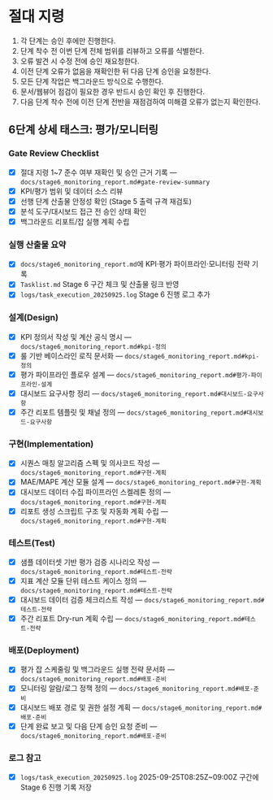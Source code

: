 # 절대 지령
1. 각 단계는 승인 후에만 진행한다.
2. 단계 착수 전 이번 단계 전체 범위를 리뷰하고 오류를 식별한다.
3. 오류 발견 시 수정 전에 승인 재요청한다.
4. 이전 단계 오류가 없음을 재확인한 뒤 다음 단계 승인을 요청한다.
5. 모든 단계 작업은 백그라운드 방식으로 수행한다.
6. 문서/웹뷰어 점검이 필요한 경우 반드시 승인 확인 후 진행한다.
7. 다음 단계 착수 전에 이전 단계 전반을 재점검하여 미해결 오류가 없는지 확인한다.

## 6단계 상세 태스크: 평가/모니터링

### Gate Review Checklist
- [x] 절대 지령 1~7 준수 여부 재확인 및 승인 근거 기록 — `docs/stage6_monitoring_report.md#gate-review-summary`
- [x] KPI/평가 범위 및 데이터 소스 리뷰
- [x] 선행 단계 산출물 안정성 확인 (Stage 5 출력 규격 재검토)
- [x] 분석 도구/대시보드 접근 전 승인 상태 확인
- [x] 백그라운드 리포트/잡 실행 계획 수립

### 실행 산출물 요약
- [x] `docs/stage6_monitoring_report.md`에 KPI·평가 파이프라인·모니터링 전략 기록
- [x] `Tasklist.md` Stage 6 구간 체크 및 산출물 링크 반영
- [x] `logs/task_execution_20250925.log` Stage 6 진행 로그 추가

### 설계(Design)
- [x] KPI 정의서 작성 및 계산 공식 명시 — `docs/stage6_monitoring_report.md#kpi-정의`
- [x] 룰 기반 베이스라인 로직 문서화 — `docs/stage6_monitoring_report.md#kpi-정의`
- [x] 평가 파이프라인 플로우 설계 — `docs/stage6_monitoring_report.md#평가-파이프라인-설계`
- [x] 대시보드 요구사항 정리 — `docs/stage6_monitoring_report.md#대시보드-요구사항`
- [x] 주간 리포트 템플릿 및 채널 정의 — `docs/stage6_monitoring_report.md#대시보드-요구사항`

### 구현(Implementation)
- [x] 시퀀스 매칭 알고리즘 스펙 및 의사코드 작성 — `docs/stage6_monitoring_report.md#구현-계획`
- [x] MAE/MAPE 계산 모듈 설계 — `docs/stage6_monitoring_report.md#구현-계획`
- [x] 대시보드 데이터 수집 파이프라인 스켈레톤 정의 — `docs/stage6_monitoring_report.md#구현-계획`
- [x] 리포트 생성 스크립트 구조 및 자동화 계획 수립 — `docs/stage6_monitoring_report.md#구현-계획`

### 테스트(Test)
- [x] 샘플 데이터셋 기반 평가 검증 시나리오 작성 — `docs/stage6_monitoring_report.md#테스트-전략`
- [x] 지표 계산 모듈 단위 테스트 케이스 정의 — `docs/stage6_monitoring_report.md#테스트-전략`
- [x] 대시보드 데이터 검증 체크리스트 작성 — `docs/stage6_monitoring_report.md#테스트-전략`
- [x] 주간 리포트 Dry-run 계획 수립 — `docs/stage6_monitoring_report.md#테스트-전략`

### 배포(Deployment)
- [x] 평가 잡 스케줄링 및 백그라운드 실행 전략 문서화 — `docs/stage6_monitoring_report.md#배포-준비`
- [x] 모니터링 알람/로그 정책 정의 — `docs/stage6_monitoring_report.md#배포-준비`
- [x] 대시보드 배포 경로 및 권한 설정 계획 — `docs/stage6_monitoring_report.md#배포-준비`
- [x] 단계 완료 보고 및 다음 단계 승인 요청 준비 — `docs/stage6_monitoring_report.md#배포-준비`

### 로그 참고
- [x] `logs/task_execution_20250925.log` 2025-09-25T08:25Z~09:00Z 구간에 Stage 6 진행 기록 저장
